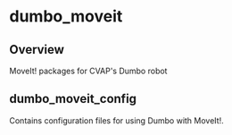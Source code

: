 dumbo_moveit
============

Overview
---------------------------------------------
MoveIt! packages for CVAP's Dumbo robot




dumbo_moveit_config
---------------------------------------------

Contains configuration files for using Dumbo with MoveIt!.